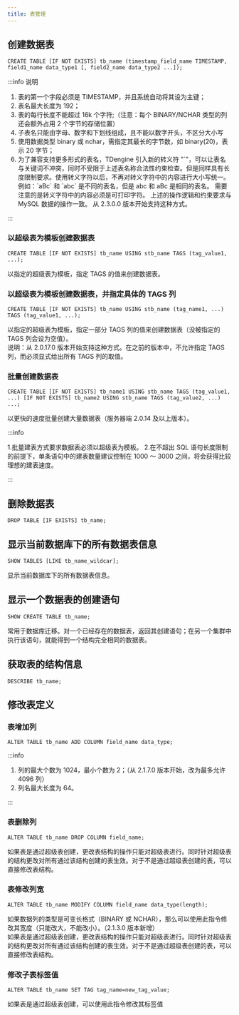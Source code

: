 ```yaml
---
title: 表管理
---
```


## 创建数据表

```
CREATE TABLE [IF NOT EXISTS] tb_name (timestamp_field_name TIMESTAMP, field1_name data_type1 [, field2_name data_type2 ...]);
```

:::info 说明

1. 表的第一个字段必须是 TIMESTAMP，并且系统自动将其设为主键；
2. 表名最大长度为 192；
3. 表的每行长度不能超过 16k 个字符;（注意：每个 BINARY/NCHAR 类型的列还会额外占用 2 个字节的存储位置）
4. 子表名只能由字母、数字和下划线组成，且不能以数字开头，不区分大小写
5. 使用数据类型 binary 或 nchar，需指定其最长的字节数，如 binary(20)，表示 20 字节；
6. 为了兼容支持更多形式的表名，TDengine 引入新的转义符 "\`"，可以让表名与关键词不冲突，同时不受限于上述表名称合法性约束检查。但是同样具有长度限制要求。使用转义字符以后，不再对转义字符中的内容进行大小写统一。
   例如：\`aBc\` 和 \`abc\` 是不同的表名，但是 abc 和 aBc 是相同的表名。
   需要注意的是转义字符中的内容必须是可打印字符。
   上述的操作逻辑和约束要求与 MySQL 数据的操作一致。
   从 2.3.0.0 版本开始支持这种方式。

:::

### 以超级表为模板创建数据表

```
CREATE TABLE [IF NOT EXISTS] tb_name USING stb_name TAGS (tag_value1, ...);
```

以指定的超级表为模板，指定 TAGS 的值来创建数据表。

### 以超级表为模板创建数据表，并指定具体的 TAGS 列

```
CREATE TABLE [IF NOT EXISTS] tb_name USING stb_name (tag_name1, ...) TAGS (tag_value1, ...);
```

以指定的超级表为模板，指定一部分 TAGS 列的值来创建数据表（没被指定的 TAGS 列会设为空值）。  
 说明：从 2.0.17.0 版本开始支持这种方式。在之前的版本中，不允许指定 TAGS 列，而必须显式给出所有 TAGS 列的取值。

### 批量创建数据表

```
CREATE TABLE [IF NOT EXISTS] tb_name1 USING stb_name TAGS (tag_value1, ...) [IF NOT EXISTS] tb_name2 USING stb_name TAGS (tag_value2, ...) ...;
```

以更快的速度批量创建大量数据表（服务器端 2.0.14 及以上版本）。

:::info

1.批量建表方式要求数据表必须以超级表为模板。 2.在不超出 SQL 语句长度限制的前提下，单条语句中的建表数量建议控制在 1000 ～ 3000 之间，将会获得比较理想的建表速度。

:::

## 删除数据表

```
DROP TABLE [IF EXISTS] tb_name;
```

## 显示当前数据库下的所有数据表信息

```
SHOW TABLES [LIKE tb_name_wildcar];
```

显示当前数据库下的所有数据表信息。

## 显示一个数据表的创建语句

```
SHOW CREATE TABLE tb_name;
```

常用于数据库迁移。对一个已经存在的数据表，返回其创建语句；在另一个集群中执行该语句，就能得到一个结构完全相同的数据表。


## 获取表的结构信息

```
DESCRIBE tb_name;
```

## 修改表定义

### 表增加列

```
ALTER TABLE tb_name ADD COLUMN field_name data_type;
```

:::info

1. 列的最大个数为 1024，最小个数为 2；（从 2.1.7.0 版本开始，改为最多允许 4096 列）
2. 列名最大长度为 64。

:::

### 表删除列

```
ALTER TABLE tb_name DROP COLUMN field_name;
```

如果表是通过超级表创建，更改表结构的操作只能对超级表进行。同时针对超级表的结构更改对所有通过该结构创建的表生效。对于不是通过超级表创建的表，可以直接修改表结构。

### 表修改列宽

```
ALTER TABLE tb_name MODIFY COLUMN field_name data_type(length);
```

如果数据列的类型是可变长格式（BINARY 或 NCHAR），那么可以使用此指令修改其宽度（只能改大，不能改小）。（2.1.3.0 版本新增）  
 如果表是通过超级表创建，更改表结构的操作只能对超级表进行。同时针对超级表的结构更改对所有通过该结构创建的表生效。对于不是通过超级表创建的表，可以直接修改表结构。

 ### 修改子表标签值

```
ALTER TABLE tb_name SET TAG tag_name=new_tag_value;
```
如果表是通过超级表创建，可以使用此指令修改其标签值
